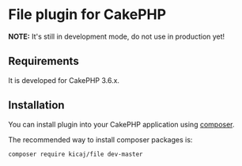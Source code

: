 # File plugin for CakePHP

**NOTE:** It's still in development mode, do not use in production yet!

## Requirements

It is developed for CakePHP 3.6.x.

## Installation

You can install plugin into your CakePHP application using [composer](http://getcomposer.org).

The recommended way to install composer packages is:

```
composer require kicaj/file dev-master
```
